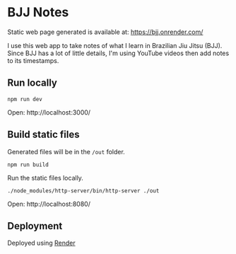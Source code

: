 # BJJ Notes

Static web page generated is available at: https://bjj.onrender.com/

I use this web app to take notes of what I learn in Brazilian Jiu Jitsu (BJJ).
Since BJJ has a lot of little details, I'm using YouTube videos then add notes to its timestamps.

## Run locally

```
npm run dev
```

Open: http://localhost:3000/

## Build static files

Generated files will be in the `/out` folder.

```
npm run build
```

Run the static files locally.

```
./node_modules/http-server/bin/http-server ./out
```

Open: http://localhost:8080/

## Deployment

Deployed using [Render](https://render.com)
